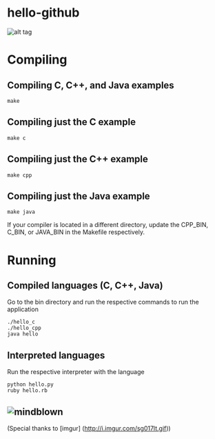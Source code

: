 hello-github
============

![alt tag](https://raw.github.com/luke-ho/hello-github/master/img/hello_github.png)

Compiling
============

Compiling C, C++, and Java examples
-------------------------
    make

Compiling just the C example
-------------------------
    make c

Compiling just the C++ example
-------------------------
    make cpp

Compiling just the Java example
-------------------------
    make java

If your compiler is located in a different directory, update the CPP_BIN, C_BIN, or JAVA_BIN in the Makefile respectively.

Running 
============

Compiled languages (C, C++, Java)
-------------------------
Go to the bin directory and run the respective commands to run the application

    ./hello_c
    ./hello_cpp
    java hello

Interpreted languages
-------------------------
Run the respective interpreter with the language

    python hello.py
    ruby hello.rb

![mindblown](https://raw.github.com/luke-ho/hello-github/master/img/mind_blown.gif) 
-------------------------
(Special thanks to [imgur] (http://i.imgur.com/sg017lt.gif))
